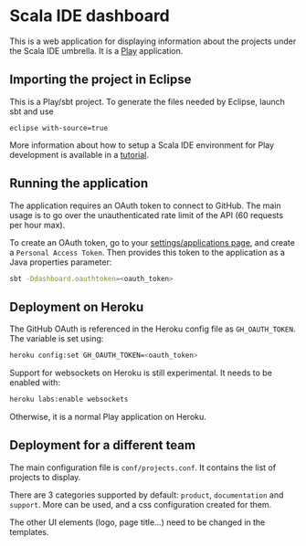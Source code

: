 Scala IDE dashboard
===================

This is a web application for displaying information about the projects under the Scala IDE umbrella.
It is a [Play](http://www.playframework.com/) application.

Importing the project in Eclipse
--------------------------------

This is a Play/sbt project. To generate the files needed by Eclipse, launch sbt and use

```
eclipse with-source=true
```

More information about how to setup a Scala IDE environment for Play development is available in a [tutorial](http://scala-ide.org/docs/tutorials/play/index.html).

Running the application
-----------------------

The application requires an OAuth token to connect to GitHub. The main usage is to go over the unauthenticated rate limit of the API (60 requests per hour max).

To create an OAuth token, go to your [settings/applications page](https://github.com/settings/applications), and create a `Personal Access Token`. Then provides this token to the application as a Java properties parameter:

```bash
sbt -Ddashboard.oauthtoken=<oauth_token>
```

Deployment on Heroku
-------------------

The GitHub OAuth is referenced in the Heroku config file as `GH_OAUTH_TOKEN`. The variable is set using:

```bash
heroku config:set GH_OAUTH_TOKEN=<oauth_token>
```

Support for websockets on Heroku is still experimental. It needs to be enabled with:

```bash
heroku labs:enable websockets
```

Otherwise, it is a normal Play application on Heroku.

Deployment for a different team
-------------------------------

The main configuration file is `conf/projects.conf`. It contains the list of projects to display.

There are 3 categories supported by default: `product`, `documentation` and `support`. More can be used, and a css configuration created for them.

The other UI elements (logo, page title...) need to be changed in the templates.

